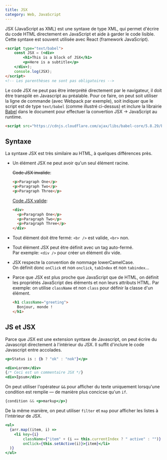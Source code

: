 ```yaml
---
title: JSX
category: Web, JavaScript
---
```


JSX (JavaScript as XML) est une syntaxe de type XML, qui permet d'écrire du code HTML directement
en JavaScript et aide à garder le code lisible. Cette syntaxe est souvent utilisée avec React (framework JavaScript).

``` html
<script type="text/babel">
    const JSX = (<div>
        <h1>This is a block of JSX</h1>
        <p>Here is a subtitle</p>
    </div>);
    console.log(JSX);
</script>
<!-- Les parenthèses ne sont pas obligatoires -->
```

Le code JSX ne peut pas être interprété directement par le navigateur, il doit être transpilé en Javascript au préalable.
Pour ce faire, on peut soit utiliser la ligne de commande (avec Webpack par exemple), soit indiquer que le script est
de type `text/babel` (comme illustré ci-dessus) et inclure la librairie [Babel](https://babeljs.io/) dans le document
pour effectuer la convertion JSX → JavaScript au runtime.

``` html
<script src="https://cdnjs.cloudflare.com/ajax/libs/babel-core/5.8.29/browser.min.js"></script>
```

## Syntaxe

La syntaxe JSX est très similaire au HTML, à quelques différences près.

* Un élément JSX ne peut avoir qu'un seul élément racine.

  <del>Code JSX invalide</del>:

  ``` html
  <p>Paragraph One</p>
  <p>Paragraph Two</p>
  <p>Paragraph Three</p>
  ```

  <ins>Code JSX valide</ins>:

  ``` html
  <div>
    <p>Paragraph One</p>
    <p>Paragraph Two</p>
    <p>Paragraph Three</p>
  </div>
  ```

* Tout élément doit être fermé: `<br />` est valide, `<br>` non.

* Tout élément JSX peut être définit avec un tag auto-fermé.   
  Par exemple: `<div />` pour créer un élément div vide.  

* JSX respecte la convention de nommage lowerCamelCase.  
  On définit donc `onClick` et non `onclick`, `tabIndex` et non `tabindex`...

* Parce que JSX est plus proche que JavaScript que de HTML, on définit
  les propriétés JavaScript des éléments et non leurs attributs HTML.
  Par exemple: on utilise `className` et non `class` pour définir la classe d'un élément.
  
  ``` html
  <h1 className="greeting">
    Bonjour, monde !
  </h1>
  ```
  
## JS et JSX

Parce que JSX est une extension syntaxe de Javascript, on peut écrire du Javascript directement à l'intérieur du JSX.
Il suffit d'inclure le code Javascript entre accolades.

``` jsx
<p>Status is : {b ? "ok" : "nok"}</p>
```

``` jsx
<div>Lorem</div>
{/* Ceci est un commentaire JSX */}
<div>Ipsum</div>
```

On peut utiliser l'opérateur `&&` pour afficher du texte uniquement lorsqu'une condition est remplie
— de manière plus concicse qu'un `if`.

``` jsx
{condition && <p>markup</p>} 
```


De la même manière, on peut utiliser `filter` et `map` pour afficher les listes à l'intérieur de JSX.

``` jsx
<ul>
  {arr.map((item, i) =>
    <li key={i}
        className={"item" + (i == this.currentIndex ? " active" : "")}
        onClick={this.setActive(i)}>{item}</li>
  )}
</ul>
```
